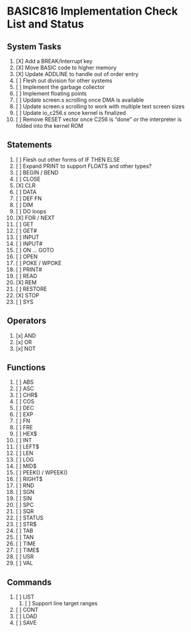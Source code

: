 # BASIC816 Implementation Check List and Status

## System Tasks

1. [X] Add a BREAK/Interrupt key
1. [X] Move BASIC code to higher memory
1. [X] Update ADDLINE to handle out of order entry
1. [ ] Flesh out division for other systems
1. [ ] Implement the garbage collector
1. [ ] Implement floating points
1. [ ] Update screen.s scrolling once DMA is available
1. [ ] Update screen.s scrolling to work with multiple text screen sizes
1. [ ] Update io_c256.s once kernel is finalized
1. [ ] Remove RESET vector once C256 is “done” or the interpreter is folded into the kernel ROM

## Statements

1. [ ] Flesh out other forms of IF THEN ELSE
1. [ ] Expand PRINT to support FLOATS and other types?
1. [ ] BEGIN / BEND
1. [ ] CLOSE
1. [X] CLR
1. [ ] DATA
1. [ ] DEF FN
1. [ ] DIM
1. [ ] DO loops
1. [X] FOR / NEXT
1. [ ] GET
1. [ ] GET#
1. [ ] INPUT
1. [ ] INPUT#
1. [ ] ON … GOTO
1. [ ] OPEN
1. [ ] POKE / WPOKE
1. [ ] PRINT#
1. [ ] READ
1. [X] REM
1. [ ] RESTORE
1. [X] STOP
1. [ ] SYS

## Operators

1. [x] AND
1. [x] OR
1. [x] NOT

## Functions

1. [ ] ABS
1. [ ] ASC
1. [ ] CHR$
1. [ ] COS
1. [ ] DEC
1. [ ] EXP
1. [ ] FN
1. [ ] FRE
1. [ ] HEX$
1. [ ] INT
1. [ ] LEFT$
1. [ ] LEN
1. [ ] LOG
1. [ ] MID$
1. [ ] PEEK() / WPEEK()
1. [ ] RIGHT$
1. [ ] RND
1. [ ] SGN
1. [ ] SIN
1. [ ] SPC
1. [ ] SQR
1. [ ] STATUS
1. [ ] STR$
1. [ ] TAB
1. [ ] TAN
1. [ ] TIME
1. [ ] TIME$
1. [ ] USR
1. [ ] VAL

## Commands

1. [ ] LIST
    1. [ ] Support line target ranges
1. [ ] CONT
1. [ ] LOAD
1. [ ] SAVE

